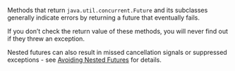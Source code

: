 Methods that return `java.util.concurrent.Future` and its subclasses generally
indicate errors by returning a future that eventually fails.

If you don’t check the return value of these methods, you will never find out if
they threw an exception.

Nested futures can also result in missed cancellation signals or suppressed
exceptions - see
[Avoiding Nested Futures](https://github.com/google/guava/wiki/ListenableFutureExplained#avoid-nested-futures)
for details.
